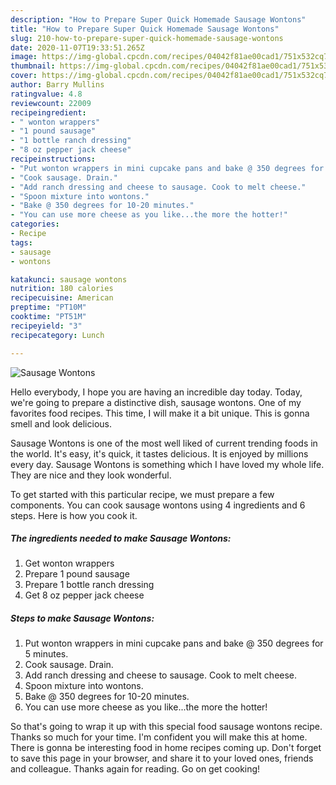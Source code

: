 ```yaml
---
description: "How to Prepare Super Quick Homemade Sausage Wontons"
title: "How to Prepare Super Quick Homemade Sausage Wontons"
slug: 210-how-to-prepare-super-quick-homemade-sausage-wontons
date: 2020-11-07T19:33:51.265Z
image: https://img-global.cpcdn.com/recipes/04042f81ae00cad1/751x532cq70/sausage-wontons-recipe-main-photo.jpg
thumbnail: https://img-global.cpcdn.com/recipes/04042f81ae00cad1/751x532cq70/sausage-wontons-recipe-main-photo.jpg
cover: https://img-global.cpcdn.com/recipes/04042f81ae00cad1/751x532cq70/sausage-wontons-recipe-main-photo.jpg
author: Barry Mullins
ratingvalue: 4.8
reviewcount: 22009
recipeingredient:
- " wonton wrappers"
- "1 pound sausage"
- "1 bottle ranch dressing"
- "8 oz pepper jack cheese"
recipeinstructions:
- "Put wonton wrappers in mini cupcake pans and bake @ 350 degrees for 5 minutes."
- "Cook sausage. Drain."
- "Add ranch dressing and cheese to sausage. Cook to melt cheese."
- "Spoon mixture into wontons."
- "Bake @ 350 degrees for 10-20 minutes."
- "You can use more cheese as you like...the more the hotter!"
categories:
- Recipe
tags:
- sausage
- wontons

katakunci: sausage wontons 
nutrition: 180 calories
recipecuisine: American
preptime: "PT10M"
cooktime: "PT51M"
recipeyield: "3"
recipecategory: Lunch

---
```



![Sausage Wontons](https://img-global.cpcdn.com/recipes/04042f81ae00cad1/751x532cq70/sausage-wontons-recipe-main-photo.jpg)

Hello everybody, I hope you are having an incredible day today. Today, we're going to prepare a distinctive dish, sausage wontons. One of my favorites food recipes. This time, I will make it a bit unique. This is gonna smell and look delicious.



Sausage Wontons is one of the most well liked of current trending foods in the world. It's easy, it's quick, it tastes delicious. It is enjoyed by millions every day. Sausage Wontons is something which I have loved my whole life. They are nice and they look wonderful.


To get started with this particular recipe, we must prepare a few components. You can cook sausage wontons using 4 ingredients and 6 steps. Here is how you cook it.

<!--inarticleads1-->

##### The ingredients needed to make Sausage Wontons:

1. Get  wonton wrappers
1. Prepare 1 pound sausage
1. Prepare 1 bottle ranch dressing
1. Get 8 oz pepper jack cheese




<!--inarticleads2-->

##### Steps to make Sausage Wontons:

1. Put wonton wrappers in mini cupcake pans and bake @ 350 degrees for 5 minutes.
1. Cook sausage. Drain.
1. Add ranch dressing and cheese to sausage. Cook to melt cheese.
1. Spoon mixture into wontons.
1. Bake @ 350 degrees for 10-20 minutes.
1. You can use more cheese as you like...the more the hotter!




So that's going to wrap it up with this special food sausage wontons recipe. Thanks so much for your time. I'm confident you will make this at home. There is gonna be interesting food in home recipes coming up. Don't forget to save this page in your browser, and share it to your loved ones, friends and colleague. Thanks again for reading. Go on get cooking!
